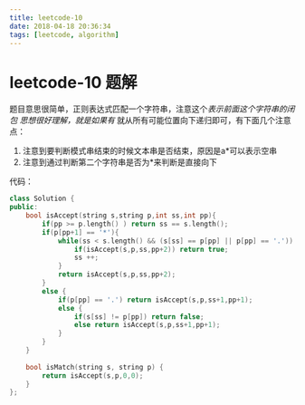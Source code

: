 ```yaml
---
title: leetcode-10
date: 2018-04-18 20:36:34
tags: [leetcode, algorithm]
---
```


# leetcode-10 题解

题目意思很简单，正则表达式匹配一个字符串，注意这个*表示前面这个字符串的闭包
思想很好理解，就是如果有* 就从所有可能位置向下递归即可，有下面几个注意点：

1. 注意到要判断模式串结束的时候文本串是否结束，原因是a*可以表示空串
2. 注意到通过判断第二个字符串是否为*来判断是直接向下

代码：
```cpp
class Solution {
public:
    bool isAccept(string s,string p,int ss,int pp){
        if(pp >= p.length() ) return ss == s.length();
        if(p[pp+1] == '*'){
            while(ss < s.length() && (s[ss] == p[pp] || p[pp] == '.')) {
                if(isAccept(s,p,ss,pp+2)) return true;
                ss ++;
            }
            return isAccept(s,p,ss,pp+2);
        }
        else {
            if(p[pp] == '.') return isAccept(s,p,ss+1,pp+1);
            else {
                if(s[ss] != p[pp]) return false;
                else return isAccept(s,p,ss+1,pp+1);
            }
        }
    }
    
    bool isMatch(string s, string p) {
        return isAccept(s,p,0,0);
    }
};
```